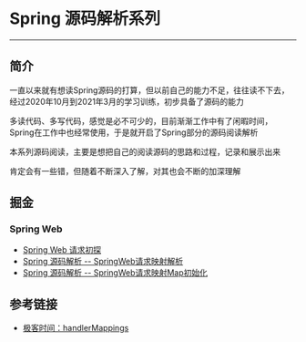 # Spring 源码解析系列
***
## 简介
一直以来就有想读Spring源码的打算，但以前自己的能力不足，往往读不下去，经过2020年10月到2021年3月的学习训练，初步具备了源码的能力

多读代码、多写代码，感觉是必不可少的，目前渐渐工作中有了闲暇时间，Spring在工作中也经常使用，于是就开启了Spring部分的源码阅读解析

本系列源码阅读，主要是想把自己的阅读源码的思路和过程，记录和展示出来

肯定会有一些错，但随着不断深入了解，对其也会不断的加深理解

## 掘金
### Spring Web
- [Spring Web 请求初探](https://juejin.cn/post/6980529362969821192/)
- [Spring 源码解析 -- SpringWeb请求映射解析](https://juejin.cn/post/6980874051669458952)
- [Spring 源码解析 -- SpringWeb请求映射Map初始化]()

## 参考链接
- [极客时间：handlerMappings](https://time.geekbang.org/column/intro/408)